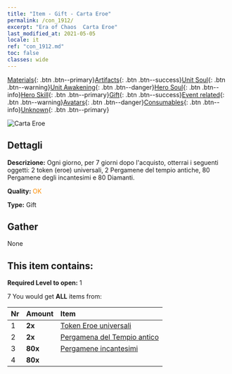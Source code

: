 ```yaml
---
title: "Item - Gift - Carta Eroe"
permalink: /con_1912/
excerpt: "Era of Chaos  Carta Eroe"
last_modified_at: 2021-05-05
locale: it
ref: "con_1912.md"
toc: false
classes: wide
---
```

 [Materials](/ItemsIT/){: .btn .btn--primary}[Artifacts](/ItemsIT/Artifacts/){: .btn .btn--success}[Unit Soul](/ItemsIT/UnitSoul/){: .btn .btn--warning}[Unit Awakening](/ItemsIT/UnitAwakening/){: .btn .btn--danger}[Hero Soul](/ItemsIT/HeroSoul/){: .btn .btn--info}[Hero Skill](/ItemsIT/HeroSkill/){: .btn .btn--primary}[Gift](/ItemsIT/Gift/){: .btn .btn--success}[Event related](/ItemsIT/Events/){: .btn .btn--warning}[Avatars](/ItemsIT/Avatars/){: .btn .btn--danger}[Consumables](/ItemsIT/Consumables/){: .btn .btn--info}[Unknown](/ItemsIT/Unknown/){: .btn .btn--primary}

 ![Carta Eroe](/images/t/i_907493.png)

## Dettagli
 **Descrizione:** Ogni giorno, per 7 giorni dopo l'acquisto, otterrai i seguenti oggetti: 2 token (eroe) universali, 2 Pergamene del tempio antiche, 80 Pergamene degli incantesimi e 80 Diamanti.

 **Quality:** <span style="color: #FF8C00">OK</span>

 **Type:** Gift

## Gather

  None

## This item contains:

 **Required Level to open:** 1

 7 You would get **ALL** items  from:

  | Nr | Amount |     Item    |
  |:---|:-------|:------------|
  | 1 |  **2x** | [Token Eroe universali](/ItemsIT/her_358/) |  | 
  | 2 |  **2x** | [Pergamena del Tempio antico](/ItemsIT/con_697/) |  | 
  | 3 |  **80x** | [Pergamene incantesimi](/ItemsIT/con_694/) |  | 
  | 4 |  **80x** | <i class="fas fa-gem"/> |  | 
